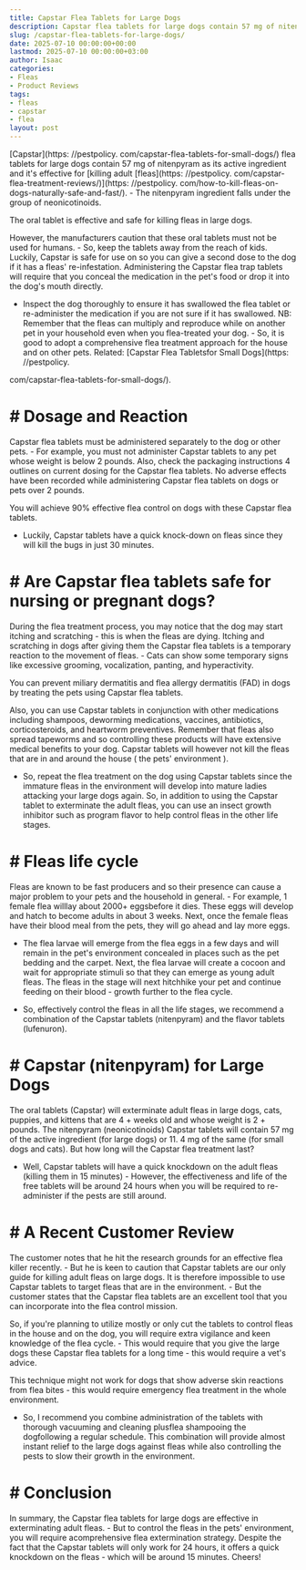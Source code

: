 ```yaml
---
title: Capstar Flea Tablets for Large Dogs
description: Capstar flea tablets for large dogs contain 57 mg of nitenpyram as its active ingredient and it's effective for killing adult...
slug: /capstar-flea-tablets-for-large-dogs/
date: 2025-07-10 00:00:00+00:00
lastmod: 2025-07-10 00:00:00+03:00
author: Isaac
categories:
- Fleas
- Product Reviews
tags:
- fleas
- capstar
- flea
layout: post
---
```


[Capstar](https: //pestpolicy. com/capstar-flea-tablets-for-small-dogs/) flea tablets for large dogs contain 57 mg of nitenpyram as its active ingredient and it's effective for [killing adult [fleas](https: //pestpolicy. com/capstar-flea-treatment-reviews/)](https: //pestpolicy. com/how-to-kill-fleas-on-dogs-naturally-safe-and-fast/). - The nitenpyram ingredient falls under the group of neonicotinoids.

The oral tablet is effective and safe for killing fleas in large dogs.

However, the manufacturers caution that these oral tablets must not be used for humans. - So, keep the tablets away from the reach of kids. Luckily, Capstar is safe for use on so you can give a second dose to the dog if it has a fleas' re-infestation. Administering the Capstar flea trap tablets will require that you conceal the medication in the pet's food or drop it into the dog's mouth directly.

- Inspect the dog thoroughly to ensure it has swallowed the flea tablet or re-administer the medication if you are not sure if it has swallowed. NB: Remember that the fleas can multiply and reproduce while on another pet in your household even when you flea-treated your dog. - So, it is good to adopt a comprehensive flea treatment approach for the house and on other pets. Related: [Capstar Flea Tabletsfor Small Dogs](https: //pestpolicy.

com/capstar-flea-tablets-for-small-dogs/).

# # Dosage and Reaction

Capstar flea tablets must be administered separately to the dog or other pets. - For example, you must not administer Capstar tablets to any pet whose weight is below 2 pounds. Also, check the packaging instructions 4 outlines on current dosing for the Capstar flea tablets. No adverse effects have been recorded while administering Capstar flea tablets on dogs or pets over 2 pounds.

You will achieve 90% effective flea control on dogs with these Capstar flea tablets.

- Luckily, Capstar tablets have a quick knock-down on fleas since they will kill the bugs in just 30 minutes.

# # Are Capstar flea tablets safe for nursing or pregnant dogs?

During the flea treatment process, you may notice that the dog may start itching and scratching - this is when the fleas are dying. Itching and scratching in dogs after giving them the Capstar flea tablets is a temporary reaction to the movement of fleas. - Cats can show some temporary signs like excessive grooming, vocalization, panting, and hyperactivity.

You can prevent miliary dermatitis and flea allergy dermatitis (FAD) in dogs by treating the pets using Capstar flea tablets.

Also, you can use Capstar tablets in conjunction with other medications including shampoos, deworming medications, vaccines, antibiotics, corticosteroids, and heartworm preventives. Remember that fleas also spread tapeworms and so controlling these products will have extensive medical benefits to your dog. Capstar tablets will however not kill the fleas that are in and around the house ( the pets' environment ).

- So, repeat the flea treatment on the dog using Capstar tablets since the immature fleas in the environment will develop into mature ladies attacking your large dogs again. So, in addition to using the Capstar tablet to exterminate the adult fleas, you can use an insect growth inhibitor such as program flavor to help control fleas in the other life stages.

# # Fleas life cycle

Fleas are known to be fast producers and so their presence can cause a major problem to your pets and the household in general. - For example, 1 female flea willlay about 2000+ eggsbefore it dies. These eggs will develop and hatch to become adults in about 3 weeks. Next, once the female fleas have their blood meal from the pets, they will go ahead and lay more eggs.

- The flea larvae will emerge from the flea eggs in a few days and will remain in the pet's environment concealed in places such as the pet bedding and the carpet. Next, the flea larvae will create a cocoon and wait for appropriate stimuli so that they can emerge as young adult fleas. The fleas in the stage will next hitchhike your pet and continue feeding on their blood - growth further to the flea cycle.

- So, effectively control the fleas in all the life stages, we recommend a combination of the Capstar tablets (nitenpyram) and the flavor tablets (lufenuron).

# # Capstar (nitenpyram) for Large Dogs

The oral tablets (Capstar) will exterminate adult fleas in large dogs, cats, puppies, and kittens that are 4 + weeks old and whose weight is 2 + pounds. The nitenpyram (neonicotinoids) Capstar tablets will contain 57 mg of the active ingredient (for large dogs) or 11. 4 mg of the same (for small dogs and cats). But how long will the Capstar flea treatment last?

- Well, Capstar tablets will have a quick knockdown on the adult fleas (killing them in 15 minutes) - However, the effectiveness and life of the free tablets will be around 24 hours when you will be required to re-administer if the pests are still around.

# # A Recent Customer Review

The customer notes that he hit the research grounds for an effective flea killer recently. - But he is keen to caution that Capstar tablets are our only guide for killing adult fleas on large dogs. It is therefore impossible to use Capstar tablets to target fleas that are in the environment. - But the customer states that the Capstar flea tablets are an excellent tool that you can incorporate into the flea control mission.

So, if you're planning to utilize mostly or only cut the tablets to control fleas in the house and on the dog, you will require extra vigilance and keen knowledge of the flea cycle. - This would require that you give the large dogs these Capstar flea tablets for a long time - this would require a vet's advice.

This technique might not work for dogs that show adverse skin reactions from flea bites - this would require emergency flea treatment in the whole environment.

- So, I recommend you combine administration of the tablets with thorough vacuuming and cleaning plusflea shampooing the dogfollowing a regular schedule. This combination will provide almost instant relief to the large dogs against fleas while also controlling the pests to slow their growth in the environment.

# # Conclusion

In summary, the Capstar flea tablets for large dogs are effective in exterminating adult fleas. - But to control the fleas in the pets' environment, you will require acomprehensive flea extermination strategy. Despite the fact that the Capstar tablets will only work for 24 hours, it offers a quick knockdown on the fleas - which will be around 15 minutes. Cheers!

